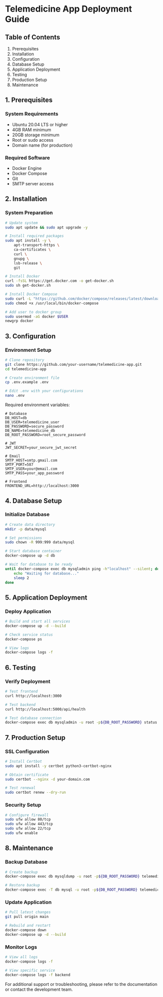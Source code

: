 # Telemedicine App Deployment Guide

## Table of Contents
1. Prerequisites
2. Installation
3. Configuration
4. Database Setup
5. Application Deployment
6. Testing
7. Production Setup
8. Maintenance

## 1. Prerequisites

### System Requirements
- Ubuntu 20.04 LTS or higher
- 4GB RAM minimum
- 20GB storage minimum
- Root or sudo access
- Domain name (for production)

### Required Software
- Docker Engine
- Docker Compose
- Git
- SMTP server access

## 2. Installation

### System Preparation
```bash
# Update system
sudo apt update && sudo apt upgrade -y

# Install required packages
sudo apt install -y \
    apt-transport-https \
    ca-certificates \
    curl \
    gnupg \
    lsb-release \
    git

# Install Docker
curl -fsSL https://get.docker.com -o get-docker.sh
sudo sh get-docker.sh

# Install Docker Compose
sudo curl -L "https://github.com/docker/compose/releases/latest/download/docker-compose-$(uname -s)-$(uname -m)" -o /usr/local/bin/docker-compose
sudo chmod +x /usr/local/bin/docker-compose

# Add user to docker group
sudo usermod -aG docker $USER
newgrp docker
```

## 3. Configuration

### Environment Setup
```bash
# Clone repository
git clone https://github.com/your-username/telemedicine-app.git
cd telemedicine-app

# Create environment file
cp .env.example .env

# Edit .env with your configurations
nano .env
```

Required environment variables:
```env
# Database
DB_HOST=db
DB_USER=telemedicine_user
DB_PASSWORD=secure_password
DB_NAME=telemedicine_db
DB_ROOT_PASSWORD=root_secure_password

# JWT
JWT_SECRET=your_secure_jwt_secret

# Email
SMTP_HOST=smtp.gmail.com
SMTP_PORT=587
SMTP_USER=your@email.com
SMTP_PASS=your_app_password

# Frontend
FRONTEND_URL=http://localhost:3000
```

## 4. Database Setup

### Initialize Database
```bash
# Create data directory
mkdir -p data/mysql

# Set permissions
sudo chown -R 999:999 data/mysql

# Start database container
docker-compose up -d db

# Wait for database to be ready
until docker-compose exec db mysqladmin ping -h"localhost" --silent; do
    echo "Waiting for database..."
    sleep 2
done
```

## 5. Application Deployment

### Deploy Application
```bash
# Build and start all services
docker-compose up -d --build

# Check service status
docker-compose ps

# View logs
docker-compose logs -f
```

## 6. Testing

### Verify Deployment
```bash
# Test frontend
curl http://localhost:3000

# Test backend
curl http://localhost:5000/api/health

# Test database connection
docker-compose exec db mysqladmin -u root -p${DB_ROOT_PASSWORD} status
```

## 7. Production Setup

### SSL Configuration
```bash
# Install Certbot
sudo apt install -y certbot python3-certbot-nginx

# Obtain certificate
sudo certbot --nginx -d your-domain.com

# Test renewal
sudo certbot renew --dry-run
```

### Security Setup
```bash
# Configure firewall
sudo ufw allow 80/tcp
sudo ufw allow 443/tcp
sudo ufw allow 22/tcp
sudo ufw enable
```

## 8. Maintenance

### Backup Database
```bash
# Create backup
docker-compose exec db mysqldump -u root -p${DB_ROOT_PASSWORD} telemedicine_db > backup.sql

# Restore backup
docker-compose exec -T db mysql -u root -p${DB_ROOT_PASSWORD} telemedicine_db < backup.sql
```

### Update Application
```bash
# Pull latest changes
git pull origin main

# Rebuild and restart
docker-compose down
docker-compose up -d --build
```

### Monitor Logs
```bash
# View all logs
docker-compose logs -f

# View specific service
docker-compose logs -f backend
```

For additional support or troubleshooting, please refer to the documentation or contact the development team.


